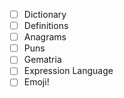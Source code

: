 - [ ] Dictionary
- [ ] Definitions
- [ ] Anagrams
- [ ] Puns
- [ ] Gematria
- [ ] Expression Language
- [ ] Emoji!